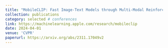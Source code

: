 ```yaml
---
title: "MobileCLIP: Fast Image-Text Models through Multi-Modal Reinforced Training"
collection: publications
category: selected # conferences
link: https://machinelearning.apple.com/research/mobileclip
date: 2024-04-01
venue: 'CVPR'
paperurl: https://arxiv.org/abs/2311.17049v2
---
```

